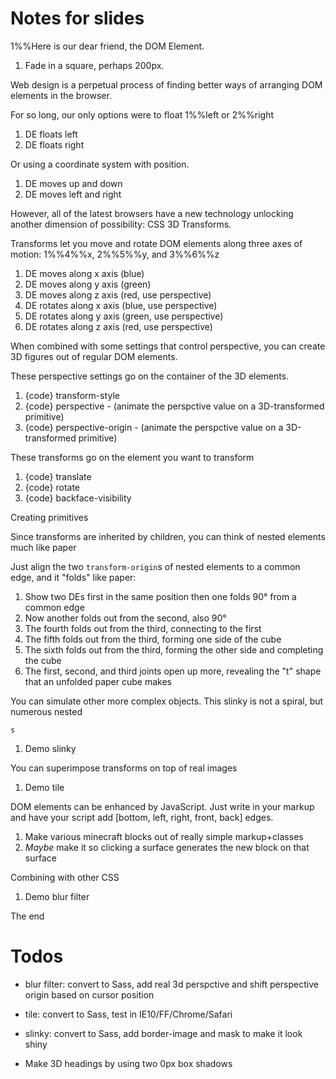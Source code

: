 # Notes for slides

1%%Here is our dear friend, the DOM Element.
1. Fade in a square, perhaps 200px.

Web design is a perpetual process of finding better ways of arranging DOM elements in the browser.

For so long, our only options were to float 1%%left or 2%%right
1. DE floats left
2. DE floats right

Or using a coordinate system with position.
1. DE moves up and down
2. DE moves left and right

However, all of the latest browsers have a new technology unlocking another dimension of possibility: CSS 3D Transforms.

Transforms let you move and rotate DOM elements along three axes of motion: 1%%4%%x, 2%%5%%y, and 3%%6%%z
1. DE moves along x axis (blue)
2. DE moves along y axis (green)
3. DE moves along z axis (red, use perspective)
4. DE rotates along x axis (blue, use perspective)
5. DE rotates along y axis (green, use perspective)
6. DE rotates along z axis (red, use perspective)

When combined with some settings that control perspective, you can create 3D figures out of regular DOM elements.

These perspective settings go on the container of the 3D elements.
1. {code} transform-style
2. {code} perspective - (animate the perspctive value on a 3D-transformed primitive)
3. {code} perspective-origin - (animate the perspctive value on a 3D-transformed primitive)

These transforms go on the element you want to transform
1. {code} translate
2. {code} rotate
3. {code} backface-visibility

Creating primitives

Since transforms are inherited by children, you can think of nested elements much like paper

Just align the two <code>transform-origin</code>s of nested elements to a common edge, and it "folds" like paper:
1. Show two DEs first in the same position then one folds 90° from a common edge
2. Now another folds out from the second, also 90°
3. The fourth folds out from the third, connecting to the first
4. The fifth folds out from the third, forming one side of the cube
5. The sixth folds out from the third, forming the other side and completing the cube
6. The first, second, and third joints open up more, revealing the "t" shape that an unfolded paper cube makes

You can simulate other more complex objects. This slinky is not a spiral, but numerous nested <code><div>s</code>
1. Demo slinky

You can superimpose transforms on top of real images
1. Demo tile

DOM elements can be enhanced by JavaScript. Just write <code><span class="cube"></span></code> in your markup and have your script add [bottom, left, right, front, back] edges.
1. Make various minecraft blocks out of really simple markup+classes
2. *Maybe* make it so clicking a surface generates the new block on that surface

Combining with other CSS
1. Demo blur filter

The end

# Todos

- blur filter: convert to Sass, add real 3d perspctive and shift perspective origin based on cursor position
- tile: convert to Sass, test in IE10/FF/Chrome/Safari
- slinky: convert to Sass, add border-image and mask to make it look shiny

- Make 3D headings by using two 0px box shadows
